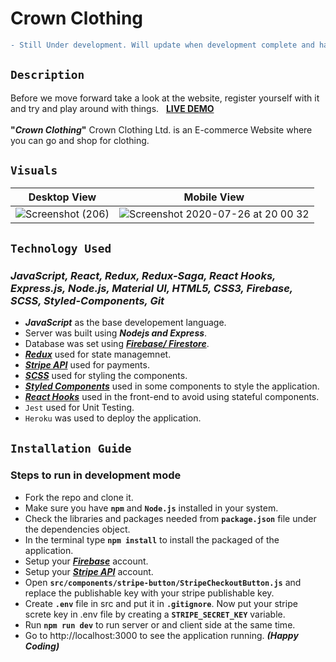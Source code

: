 # Crown Clothing

```diff 
- Still Under development. Will update when development complete and have deployed the final product. 
```  
              
## `Description`
Before we move forward take a look at the website, register yourself with it and try and play around with things. &nbsp; **[LIVE DEMO](https://crown-clothing-private-limited.herokuapp.com/ "LIVE DEMO")** </br></br>
**"_Crown Clothing_"** Crown Clothing Ltd. is an E-commerce Website where you can go and shop for clothing.


## `Visuals`

Desktop View               |  Mobile View
:-------------------------:|:-------------------------:
![Screenshot (206)](https://user-images.githubusercontent.com/47336885/88493158-aa1b5100-cf7d-11ea-8b99-3a073acd3dab.png) |  ![Screenshot 2020-07-26 at 20 00 32](https://user-images.githubusercontent.com/47336885/88493250-1c8c3100-cf7e-11ea-858b-9af4564d63c1.png)


## `Technology Used`
### **_JavaScript, React, Redux, Redux-Saga, React Hooks, Express.js, Node.js, Material UI, HTML5, CSS3, Firebase, SCSS, Styled-Components, Git_**
- **_JavaScript_** as the base developement language.
- Server was built using **_Nodejs and Express_**.
- Database was set using **_[Firebase/ Firestore](https://firebase.google.com/ "Learn more about Firebase")_**.
- **_[Redux](https://redux.js.org/ "Learn more about Redux")_** used for state managemnet.
- **_[Stripe API](https://stripe.com/en-ca "Learn more about stripe")_** used for payments.
- **_[SCSS](https://sass-lang.com/documentation/syntax "Learn more about SCSS")_** used for styling the components.
- **_[Styled Components](https://styled-components.com/ "Learn more about Styled Components")_** used in some components to style the application.
- **_[React Hooks](https://reactjs.org/docs/hooks-intro.html "Learn about React Hooks")_** used in the front-end to avoid using stateful components.
- `Jest` used for Unit Testing. 
- `Heroku` was used to deploy the application.


## `Installation Guide`
### Steps to run in development mode
- Fork the repo and clone it.
- Make sure you have **`npm`** and **`Node.js`** installed in your system.
- Check the libraries and packages needed from **`package.json`** file under the dependencies object.
- In the terminal type **`npm install`** to install the packaged of the application.
- Setup your **_[Firebase](https://firebase.google.com/ "Learn more about Firebase")_** account.
- Setup your **_[Stripe API](https://stripe.com/en-ca "Learn more about stripe")_** account.
- Open **`src/components/stripe-button/StripeCheckoutButton.js`** and replace the publishable key with your stripe publishable key.
- Create **`.env`** file in src and put it in **`.gitignore`**. Now put your stripe screte key in .env file by creating a **`STRIPE_SECRET_KEY`** variable.
- Run **`npm run dev`** to run server or  and client side at the same time.
- Go to http://localhost:3000 to see the application running. **_(Happy Coding)_**
